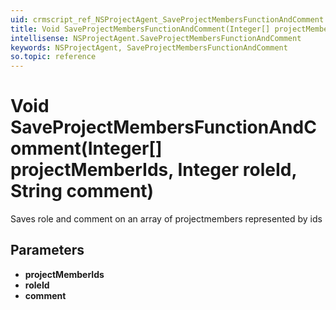 ```yaml
---
uid: crmscript_ref_NSProjectAgent_SaveProjectMembersFunctionAndComment
title: Void SaveProjectMembersFunctionAndComment(Integer[] projectMemberIds, Integer roleId, String comment)
intellisense: NSProjectAgent.SaveProjectMembersFunctionAndComment
keywords: NSProjectAgent, SaveProjectMembersFunctionAndComment
so.topic: reference
---
```


# Void SaveProjectMembersFunctionAndComment(Integer[] projectMemberIds, Integer roleId, String comment)

Saves role and comment on an array of projectmembers represented by ids

## Parameters

* **projectMemberIds** 
* **roleId** 
* **comment** 
